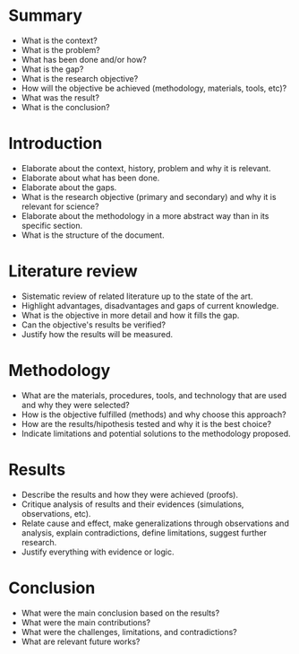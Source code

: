 # Summary

- What is the context?
- What is the problem?
- What has been done and/or how?
- What is the gap?
- What is the research objective?
- How will the objective be achieved (methodology, materials, tools, etc)?
- What was the result?
- What is the conclusion?

# Introduction

- Elaborate about the context, history, problem and why it is relevant.
- Elaborate about what has been done.
- Elaborate about the gaps.
- What is the research objective (primary and secondary) and why it is relevant for science?
- Elaborate about the methodology in a more abstract way than in its specific section.
- What is the structure of the document.

# Literature review

- Sistematic review of related literature up to the state of the art.
- Highlight advantages, disadvantages and gaps of current knowledge.
- What is the objective in more detail and how it fills the gap.
- Can the objective's results be verified?
- Justify how the results will be measured.

# Methodology

- What are the materials, procedures, tools, and technology that are used and why they were selected?
- How is the objective fulfilled (methods) and why choose this approach?
- How are the results/hipothesis tested and why it is the best choice?
- Indicate limitations and potential solutions to the methodology proposed.

# Results

- Describe the results and how they were achieved (proofs).
- Critique analysis of results and their evidences (simulations, observations, etc).
- Relate cause and effect, make generalizations through observations and analysis, explain contradictions, define limitations, suggest further research.
- Justify everything with evidence or logic.

# Conclusion

- What were the main conclusion based on the results?
- What were the main contributions?
- What were the challenges, limitations, and contradictions?
- What are relevant future works?
